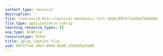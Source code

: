 ```yaml
---
content_type: resource
description: ''
file: /courses/8-01sc-classical-mechanics-fall-2016/99f377ad20efb9e886482fb58da25a96_YLDRzy8Dcgo.srt
file_type: application/x-subrip
learning_resource_types: []
ocw_type: OCWFile
resourcetype: Other
title: 3play caption file
uid: 99f377ad-20ef-b9e8-8648-2fb58da25a96
---
```

